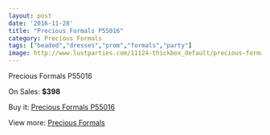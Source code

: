 ```yaml
---
layout: post
date: '2016-11-28'
title: "Precious Formals P55016"
category: Precious Formals
tags: ["beaded","dresses","prom","formals","party"]
image: http://www.lustparties.com/11124-thickbox_default/precious-formals-p55016.jpg
---
```

Precious Formals P55016

On Sales: **$398**
<a href="https://www.lustparties.com/en/precious-formals/3959-precious-formals-p55016.html"><amp-img layout="responsive" width="600" height="600" src="//www.lustparties.com/11124-thickbox_default/precious-formals-p55016.jpg" alt="Precious Formals P55016 0" /></a>
<a href="https://www.lustparties.com/en/precious-formals/3959-precious-formals-p55016.html"><amp-img layout="responsive" width="600" height="600" src="//www.lustparties.com/11125-thickbox_default/precious-formals-p55016.jpg" alt="Precious Formals P55016 1" /></a>

Buy it: [Precious Formals P55016](https://www.lustparties.com/en/precious-formals/3959-precious-formals-p55016.html "Precious Formals P55016")

View more: [Precious Formals](https://www.lustparties.com/en/18-precious-formals "Precious Formals")